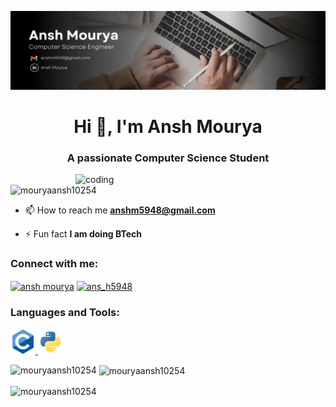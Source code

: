 ![logo](https://github.com/mouryaansh10254/mouryaansh10254/blob/main/2.png)
<h1 align="center">Hi 👋, I'm Ansh Mourya</h1>
<h3 align="center">A passionate Computer Science Student</h3>

<img align="right" alt="coding" width="400" src="https://user-images.githubusercontent.com/55389276/140866485-8fb1c876-9a8f-4d6a-98dc-08c4981eaf70.gif">

<p align="left"> <img src="https://komarev.com/ghpvc/?username=mouryaansh10254&label=Profile%20views&color=0e75b6&style=flat" alt="mouryaansh10254" /> </p>

- 📫 How to reach me **anshm5948@gmail.com**

- ⚡ Fun fact **I am doing BTech**

<h3 align="left">Connect with me:</h3>
<p align="left">
<a href="https://linkedin.com/in/ansh mourya" target="blank"><img align="center" src="https://raw.githubusercontent.com/rahuldkjain/github-profile-readme-generator/master/src/images/icons/Social/linked-in-alt.svg" alt="ansh mourya" height="30" width="40" /></a>
<a href="https://instagram.com/ans_h5948" target="blank"><img align="center" src="https://raw.githubusercontent.com/rahuldkjain/github-profile-readme-generator/master/src/images/icons/Social/instagram.svg" alt="ans_h5948" height="30" width="40" /></a>
</p>

<h3 align="left">Languages and Tools:</h3>
<p align="left"> <a href="https://www.cprogramming.com/" target="_blank" rel="noreferrer"> <img src="https://raw.githubusercontent.com/devicons/devicon/master/icons/c/c-original.svg" alt="c" width="40" height="40"/> </a> <a href="https://www.python.org" target="_blank" rel="noreferrer"> <img src="https://raw.githubusercontent.com/devicons/devicon/master/icons/python/python-original.svg" alt="python" width="40" height="40"/> </a> </p>

<p><img align="left" src="https://github-readme-stats.vercel.app/api/top-langs?username=mouryaansh10254&show_icons=true&locale=en&layout=compact" alt="mouryaansh10254" /></p>

<p>&nbsp;<img align="center" src="https://github-readme-stats.vercel.app/api?username=mouryaansh10254&show_icons=true&locale=en" alt="mouryaansh10254" /></p>

<p><img align="center" src="https://github-readme-streak-stats.herokuapp.com/?user=mouryaansh10254&" alt="mouryaansh10254" /></p>

